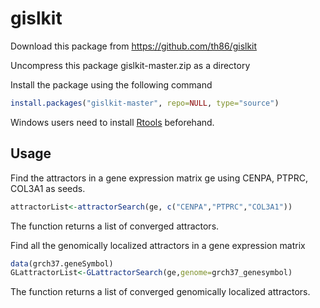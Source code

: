 gislkit
====

Download this package from https://github.com/th86/gislkit

Uncompress this package gislkit-master.zip as a directory

Install the package using the following command

```r
install.packages("gislkit-master", repo=NULL, type="source")
```

Windows users need to install [Rtools](http://cran.r-project.org/bin/windows/Rtools/) beforehand.

## Usage ##

Find the attractors in a gene expression matrix ge using CENPA, PTPRC, COL3A1 as seeds.
```r
attractorList<-attractorSearch(ge, c("CENPA","PTPRC","COL3A1"))
```
The function returns a list of converged attractors.


Find all the genomically localized attractors in a gene expression matrix
```r
data(grch37.geneSymbol)
GLattractorList<-GLattractorSearch(ge,genome=grch37_genesymbol)
```
The function returns a list of converged genomically localized attractors.

